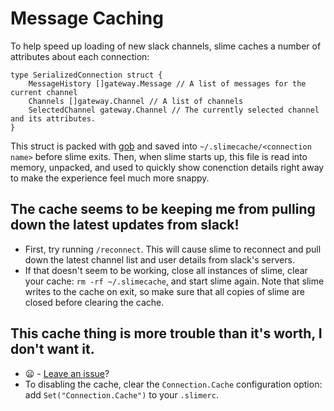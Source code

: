 # Message Caching
To help speed up loading of new slack channels, slime caches a number of attributes about each
connection:

```golang
type SerializedConnection struct {
	MessageHistory []gateway.Message // A list of messages for the current channel
	Channels []gateway.Channel // A list of channels
	SelectedChannel gateway.Channel // The currently selected channel and its attributes.
}
```

This struct is packed with [gob](https://golang.org/pkg/encoding/gob/) and saved into
`~/.slimecache/<connection name>` before slime exits. Then, when slime starts up, this file is read
into memory, unpacked, and used to quickly show conenction details right away to make the experience
feel much more snappy.

## The cache seems to be keeping me from pulling down the latest updates from slack!
- First, try running `/reconnect`. This will cause slime to reconnect and pull down the latest
  channel list and user details from slack's servers.
- If that doesn't seem to be working, close all instances of slime, clear your cache: `rm -rf ~/.slimecache`, and
  start slime again. Note that slime writes to the cache on exit, so make sure that all copies of
  slime are closed before clearing the cache.

## This cache thing is more trouble than it's worth, I don't want it.
- :frowning: - [Leave an issue](https://github.com/1egoman/slime/issues/new)?
- To disabling the cache, clear the `Connection.Cache` configuration option: add `Set("Connection.Cache")` to your `.slimerc`.
